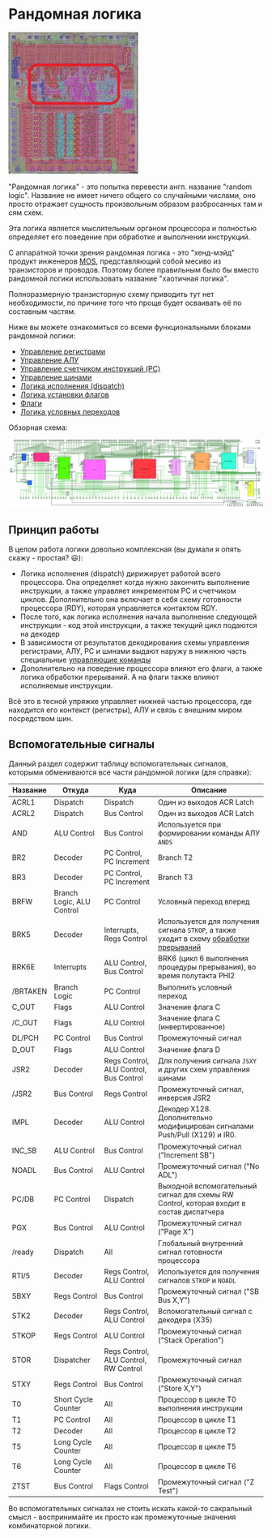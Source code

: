 # Рандомная логика

![6502_locator_random](/BreakingNESWiki/imgstore/6502_locator_random.jpg)

"Рандомная логика" - это попытка перевести англ. название "random logic". Название не имеет ничего общего со случайными числами, оно просто отражает сущность произвольным образом разбросанных там и сям схем.

Эта логика является мыслительным органом процессора и полностью определяет его поведение при обработке и выполнении инструкций.

С аппаратной точки зрения рандомная логика - это "хенд-мэйд" продукт инженеров [MOS](../MOS.md), представляющий собой месиво из транзисторов и проводов. Поэтому более правильным было бы вместо рандомной логики использовать название "хаотичная логика".

Полноразмерную транзисторную схему приводить тут нет необходимости, по причине того что проще будет осваивать её по составным частям.

Ниже вы можете ознакомиться со всеми функциональными блоками рандомной логики:
- [Управление регистрами](regs_control.md)
- [Управление АЛУ](alu_control.md)
- [Управление счетчиком инструкций (PC)](pc_control.md)
- [Управление шинами](bus_control.md)
- [Логика исполнения (dispatch)](dispatch.md)
- [Логика установки флагов](flags_control.md)
- [Флаги](flags.md)
- [Логика условных переходов](branch_logic.md)

Обзорная схема:

![random_logic_logisim](/BreakingNESWiki/imgstore/random_logic_logisim.jpg)

## Принцип работы

В целом работа логики довольно комплексная (вы думали я опять скажу - простая? :smiley:):
- Логика исполнения (dispatch) дирижирует работой всего процессора. Она определяет когда нужно закончить выполнение инструкции, а также управляет инкрементом PC и счетчиком циклов. Дополнительно она включает в себя схему готовности процессора (RDY), которая управляется контактом RDY.
- После того, как логика исполнения начала выполнение следующей инструкции - код этой инструкции, а также текущий цикл подаются на декодер
- В зависимости от результатов декодирования схемы управления регистрами, АЛУ, PC и шинами выдают наружу в нижнюю часть специальные [управляющие команды](context_control.md)
- Дополнительно на поведение процессора влияют его флаги, а также логика обработки прерываний. А на флаги также влияют исполняемые инструкции.

Всё это в тесной упряжке управляет нижней частью процессора, где находится его контекст (регистры), АЛУ и связь с внешним миром посредством шин.

## Вспомогательные сигналы

Данный раздел содержит таблицу вспомогательных сигналов, которыми обмениваются все части рандомной логики (для справки):

|Название|Откуда|Куда|Описание|
|---|---|---|---|
|ACRL1|Dispatch|Dispatch|Один из выходов ACR Latch|
|ACRL2|Dispatch|Bus Control|Один из выходов ACR Latch|
|AND|ALU Control|Bus Control|Используется при формировании команды АЛУ `ANDS`|
|BR2|Decoder|PC Control, PC Increment|Branch T2|
|BR3|Decoder|PC Control, PC Increment|Branch T3|
|BRFW|Branch Logic, ALU Control|PC Control|Условный переход вперед|
|BRK5|Decoder|Interrupts, Regs Control|Используется для получения сигнала `STKOP`, а также уходит в схему [обработки прерываний](interrupts.md)|
|BRK6E|Interrupts|ALU Control, Bus Control|BRK6 (цикл 6 выполнения процедуры прерывания), во время полутакта PHI2|
|/BRTAKEN|Branch Logic|PC Control|Выполнить условный переход|
|C_OUT|Flags|ALU Control|Значение флага C|
|/C_OUT|Flags|ALU Control|Значение флага C (инвертированное)|
|DL/PCH|PC Control|Bus Control|Промежуточный сигнал|
|D_OUT|Flags|ALU Control|Значение флага D|
|JSR2|Decoder|Regs Control, ALU Control, Bus Control|Для получения сигнала `JSXY` и других схем управления шинами|
|/JSR2|Bus Control|Regs Control|Промежуточный сигнал, инверсия JSR2|
|IMPL|Decoder|ALU Control|Декодер X128. Дополнительно модифицирован сигналами Push/Pull (X129) и IR0.|
|INC_SB|ALU Control|Bus Control|Промежуточный сигнал ("Increment SB")|
|NOADL|Bus Control|ALU Control|Промежуточный сигнал ("No ADL")|
|PC/DB|PC Control|Dispatch|Выходной вспомогательный сигнал для схемы RW Control, которая входит в состав диспатчера|
|PGX|Bus Control|ALU Control|Промежуточный сигнал ("Page X")|
|/ready|Dispatch|All|Глобальный внутренний сигнал готовности процессора|
|RTI/5|Decoder|Regs Control, ALU Control|Используется для получения сигналов `STKOP` и `NOADL`|
|SBXY|Regs Control|Bus Control|Промежуточный сигнал ("SB Bus X,Y")|
|STK2|Decoder|Regs Control, ALU Control|Вспомогательный сигнал с декодера (X35)|
|STKOP|Regs Control|ALU Control|Промежуточный сигнал ("Stack Operation")|
|STOR|Dispatcher|Regs Control, ALU Control, RW Control|Промежуточный сигнал|
|STXY|Regs Control|Bus Control|Промежуточный сигнал ("Store X,Y")|
|T0|Short Cycle Counter|All|Процессор в цикле T0 выполнения инструкции|
|T1|PC Control|All|Процессор в цикле T1|
|T2|Decoder|All|Процессор в цикле T2|
|T5|Long Cycle Counter|All|Процессор в цикле T5|
|T6|Long Cycle Counter|All|Процессор в цикле T6|
|ZTST|Bus Control|Flags Control|Промежуточный сигнал ("Z Test")|

Во вспомогательных сигналах не стоить искать какой-то сакральный смысл - воcпринимайте их просто как промежуточные значения комбинаторной логики.
